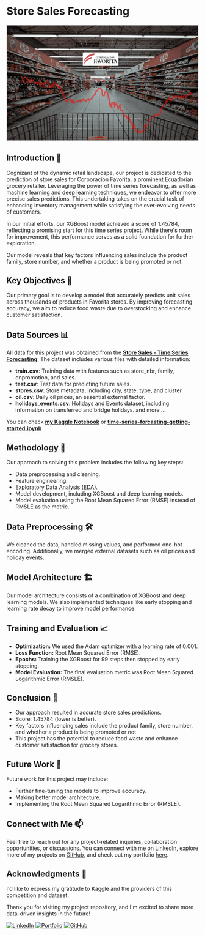 # Store Sales Forecasting

![Project Image](https://github.com/AmirFARES/Store-Sales-Forecasting/blob/main/imgs/logo.png)

## Introduction 🌟

Cognizant of the dynamic retail landscape, our project is dedicated to the prediction of store sales for Corporación Favorita, a prominent Ecuadorian grocery retailer. Leveraging the power of time series forecasting, as well as machine learning and deep learning techniques, we endeavor to offer more precise sales predictions. This undertaking takes on the crucial task of enhancing inventory management while satisfying the ever-evolving needs of customers.

In our initial efforts, our XGBoost model achieved a score of 1.45784, reflecting a promising start for this time series project. While there's room for improvement, this performance serves as a solid foundation for further exploration.

Our model reveals that key factors influencing sales include the product family, store number, and whether a product is being promoted or not.

## Key Objectives 🎯

Our primary goal is to develop a model that accurately predicts unit sales across thousands of products in Favorita stores. By improving forecasting accuracy, we aim to reduce food waste due to overstocking and enhance customer satisfaction.

## Data Sources 📊

All data for this project was obtained from the [**Store Sales - Time Series Forecasting**](https://www.kaggle.com/competitions/store-sales-time-series-forecasting/data). The dataset includes various files with detailed information:

- **train.csv**: Training data with features such as store_nbr, family, onpromotion, and sales.
- **test.csv**: Test data for predicting future sales.
- **stores.csv**: Store metadata, including city, state, type, and cluster.
- **oil.csv**: Daily oil prices, an essential external factor.
- **holidays_events.csv**: Holidays and Events dataset, including information on transferred and bridge holidays.
and more ...

You can check [**my Kaggle Notebook**](https://www.kaggle.com/code/amirfares/time-series-forcasting-getting-started) or [**time-series-forcasting-getting-started.ipynb**](https://github.com/AmirFARES/Store-Sales-Forecasting/blob/main/time-series-forcasting-getting-started.ipynb)

## Methodology 🚀

Our approach to solving this problem includes the following key steps:
- Data preprocessing and cleaning.
- Feature engineering.
- Exploratory Data Analysis (EDA).
- Model development, including XGBoost and deep learning models.
- Model evaluation using the Root Mean Squared Error (RMSE) instead of RMSLE as the metric.

## Data Preprocessing 🛠️

We cleaned the data, handled missing values, and performed one-hot encoding. Additionally, we merged external datasets such as oil prices and holiday events.

## Model Architecture 🏗️

Our model architecture consists of a combination of XGBoost and deep learning models. We also implemented techniques like early stopping and learning rate decay to improve model performance.

## Training and Evaluation 📈

- **Optimization:** We used the Adam optimizer with a learning rate of 0.001.
- **Loss Function:** Root Mean Squared Error (RMSE).
- **Epochs:** Training the XGBoost for 99 steps then stopped by early stopping.
- **Model Evaluation:** The final evaluation metric was Root Mean Squared Logarithmic Error (RMSLE).

## Conclusion 🎯

- Our approach resulted in accurate store sales predictions.
- Score: 1.45784 (lower is better).
- Key factors influencing sales include the product family, store number, and whether a product is being promoted or not
- This project has the potential to reduce food waste and enhance customer satisfaction for grocery stores.

## Future Work 🚧

Future work for this project may include:
- Further fine-tuning the models to improve accuracy.
- Making better model architecture.
- Implementing the Root Mean Squared Logarithmic Error (RMSLE).

## Connect with Me 📫

Feel free to reach out for any project-related inquiries, collaboration opportunities, or discussions. You can connect with me on [LinkedIn](https://www.linkedin.com/in/amir-f), explore more of my projects on [GitHub](https://github.com/AmirFARES), and check out my portfolio [here](https://amirfares.github.io/).

## Acknowledgments 🙏

I'd like to express my gratitude to Kaggle and the providers of this competition and dataset.

Thank you for visiting my project repository, and I'm excited to share more data-driven insights in the future!

[![LinkedIn](https://img.shields.io/badge/LinkedIn-Connect-blue)](https://www.linkedin.com/in/amir-f)
[![Portfolio](https://img.shields.io/badge/Portfolio-Visit-orange)](https://amirfares.github.io/)
[![GitHub](https://img.shields.io/badge/GitHub-Follow-green)](https://github.com/AmirFARES)
